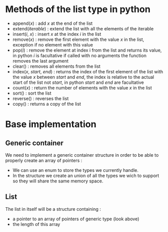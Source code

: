# Methods of the list type in python

- append(_x_) : add _x_ at the end of the list
- extend(_iterable_) : extend the list with all the elements of the iterable
- insert(_i_, _x_) : insert _x_ at the index _i_ in the list
- remove(_x_) : remove the first element with the value _x_ in the list, exception if no element with this value
- pop(_i_) : remove the element at index i from the list and returns its value, in python _i_ is facultative if called with no arguments the function removes the last argument
- clear() : removes all elements from the list
- index(_x_, _start_, _end_) : returns the index of the first element of the list with the value _x_ between _start_ and _end_, the index is relative to the actual start of the list not _start_, in python _start_ and _end_ are facultative
- count(_x_) : return the number of elements with the value _x_ in the list
- sort() : sort the list
- reverse() : reverses the list
- copy() : returns a copy of the list


# Base implementation

## Generic container
We need to implement a generic container structure in order to be able to properly create an array of pointers :   
- We can use an enum to store the types we currently handle.  
- In the structure we create an union of all the types we wich to support so they will share the same memory space.  

## List  
The list in itself will be a structure containing :
- a pointer to an array of pointers of generic type (look above)
- the length of this array
